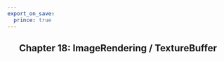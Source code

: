 ```yaml
---
export_on_save:
  prince: true
---
```

<div class="REY_TITLEV2" align=center>

## Chapter 18: ImageRendering / TextureBuffer